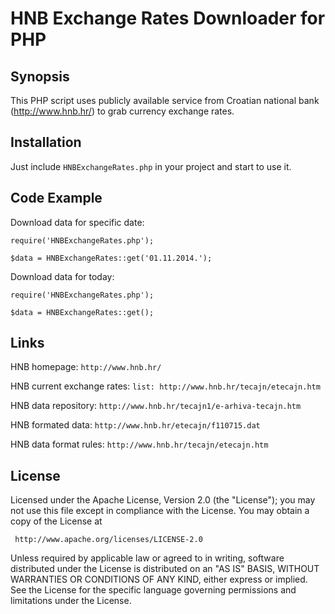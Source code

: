 HNB Exchange Rates Downloader for PHP
=============

## Synopsis

This PHP script uses publicly available service from Croatian national bank (http://www.hnb.hr/) to grab currency exchange rates.


## Installation

Just include `HNBExchangeRates.php` in your project and start to use it.


## Code Example

Download data for specific date:
```
require('HNBExchangeRates.php');

$data = HNBExchangeRates::get('01.11.2014.'); 
```

Download data for today:
```
require('HNBExchangeRates.php');

$data = HNBExchangeRates::get(); 
```

## Links

HNB homepage: `http://www.hnb.hr/`

HNB current exchange rates: `list: http://www.hnb.hr/tecajn/etecajn.htm`

HNB data repository: `http://www.hnb.hr/tecajn1/e-arhiva-tecajn.htm`

HNB formated data: `http://www.hnb.hr/etecajn/f110715.dat`

HNB data format rules: `http://www.hnb.hr/tecajn/etecajn.htm`


## License

 Licensed under the Apache License, Version 2.0 (the "License");
 you may not use this file except in compliance with the License.
 You may obtain a copy of the License at

     http://www.apache.org/licenses/LICENSE-2.0

 Unless required by applicable law or agreed to in writing, software
 distributed under the License is distributed on an "AS IS" BASIS,
 WITHOUT WARRANTIES OR CONDITIONS OF ANY KIND, either express or implied.
 See the License for the specific language governing permissions and
 limitations under the License.